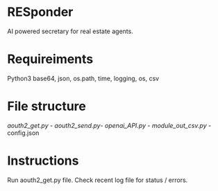 # RESponder
AI powered secretary for real estate agents.

# Requireiments
Python3
base64, json, os.path, time, logging, os, csv

# File structure
*aouth2_get.py* - 
*aouth2_send.py*-
*openai_API.py* -
*module_out_csv.py* -
config.json



# Instructions
Run aouth2_get.py file.
Check recent log file for status / errors.
